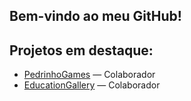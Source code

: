 ## Bem-vindo ao meu GitHub!

## Projetos em destaque: 
- [PedrinhoGames](https://github.com/FlavioFleck/PedrinhoGames) — Colaborador
- [EducationGallery](https://github.com/FlavioFleck/EducationGallery) — Colaborador



